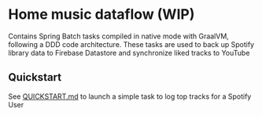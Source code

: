 # Home music dataflow (WIP)

Contains Spring Batch tasks compiled in native mode with GraalVM, following a DDD code architecture.
These tasks are used to back up Spotify library data to Firebase Datastore and synchronize liked tracks to YouTube

## Quickstart

See [QUICKSTART.md](QUICKSTART.md) to launch a simple task to log top tracks for a Spotify User